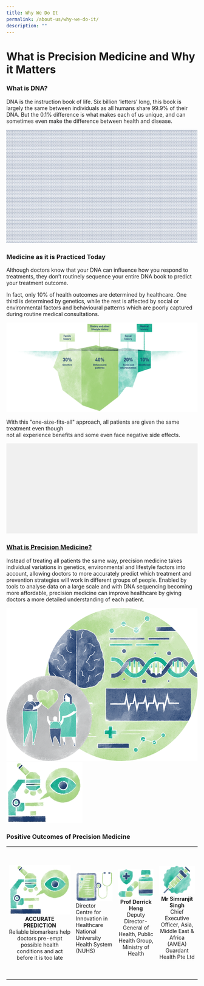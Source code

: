 ```yaml
---
title: Why We Do It
permalink: /about-us/why-we-do-it/
description: ""
---
```

What is Precision Medicine and Why it Matters
===============================================

### What is DNA?

DNA is the instruction book of life. Six billion ‘letters’ long, this book is largely the same between individuals as all humans share 99.9% of their DNA. But the 0.1% difference is what makes each of us unique, and can sometimes even make the difference between health and disease.

![](/images/About%20Us/dna%20zoom.gif)

### Medicine as it is Practiced Today

Although doctors know that your DNA can influence how you respond to treatments, they don’t routinely sequence your entire DNA book to predict your treatment outcome.

In fact, only 10% of health outcomes are determined by healthcare. One third is determined by genetics, while the rest is affected by social or environmental factors and behavioural patterns which are poorly captured during routine medical consultations.

![](/images/About%20Us/iceberg.png)

With this "one-size-fits-all" approach, all patients are given the same treatment even though  
not all experience benefits and some even face negative side effects.

![](/images/About%20Us/patients_1.gif)

### [What is Precision Medicine?](https://www.npm.sg/research/research-highlights/)

Instead of treating all patients the same way, precision medicine takes individual variations in genetics, environmental and lifestyle factors into account, allowing doctors to more accurately predict which treatment and prevention strategies will work in different groups of people. Enabled by tools to analyse data on a large scale and with DNA sequencing becoming more affordable, precision medicine can improve healthcare by giving doctors a more detailed understanding of each patient.

![](/images/About%20Us/homepage-what-is-the-precision-section.png)
![](/images/About%20Us/po-1-image.jpg)
### Positive Outcomes of Precision Medicine

<table>
	<tbody>
		<tr height="350">
			<td width="25%">
				<img src="/images/About%20Us/po-1-image.jpg">
				<div align="center"><b>ACCURATE PREDICTION</b></div>
				<div align="center">Reliable&nbsp;biomarkers&nbsp;help doctors pre-empt possible health conditions and act before it is too late</div>
			</td>
			<td width="25%">
									<img src="/images/About%20Us/po-2-image.jpg">
				<div align="<div align=">Director  
Centre for Innovation in Healthcare  
National University Health System (NUHS)</div>
			</td>
			<td width="25%">
				<img src="/images/About%20Us/po-3-image.jpg">
				<div align="center"><b>Prof Derrick Heng</b></div>
				<div align="center">Deputy Director-General of Health,  
Public Health Group, Ministry of Health</div>
			</td>
			<td width="25%">
				<img src="/images/About%20Us/po-4-image.jpg">
				<div align="center"><b>Mr Simranjit Singh</b></div>
				<div align="center">Chief Executive Officer, Asia, Middle East &amp; Africa (AMEA)  
Guardant Health Pte Ltd</div>
			</td>
		</tr>
	</tbody>
</table>

